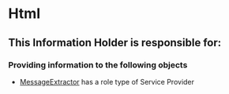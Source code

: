 # Html
## This Information Holder is responsible for:
### Providing information to the following objects 
* [MessageExtractor](../ServiceProviders/MessageExtractor.md) has a role type of Service Provider

